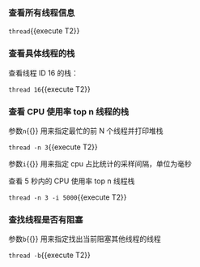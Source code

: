 ### 查看所有线程信息

`thread`{{execute T2}}

### 查看具体线程的栈

查看线程 ID 16 的栈：

`thread 16`{{execute T2}}

### 查看 CPU 使用率 top n 线程的栈

参数`n`{{}} 用来指定最忙的前 N 个线程并打印堆栈

`thread -n 3`{{execute T2}}

参数`i`{{}} 用来指定 cpu 占比统计的采样间隔，单位为毫秒

查看 5 秒内的 CPU 使用率 top n 线程栈

`thread -n 3 -i 5000`{{execute T2}}

### 查找线程是否有阻塞

参数`b`{{}} 用来指定找出当前阻塞其他线程的线程

`thread -b`{{execute T2}}

